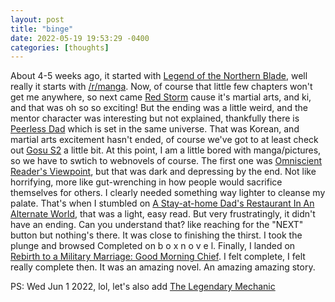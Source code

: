 ```yaml
---
layout: post
title: "binge"
date: 2022-05-19 19:53:29 -0400
categories: [thoughts]
---
```


About 4-5 weeks ago, it started with [Legend of the Northern Blade](https://old.reddit.com/r/NorthernBlade/), well really it starts with [/r/manga](https://old.reddit.com/r/manga/). Now, of course that little few chapters won't get me anywhere, so next came [Red Storm](https://old.reddit.com/r/Red_Storm/) cause it's martial arts, and ki, and that was oh so so exciting! But the ending was a little weird, and the mentor character was interesting but not explained, thankfully there is [Peerless Dad](https://old.reddit.com/r/PeerlessDad/) which is set in the same universe. That was Korean, and martial arts excitement hasn't ended, of course we've got to at least check out [Gosu S2](https://old.reddit.com/r/Gosu_The_Master/) a little bit. At this point, I am a little bored with manga/pictures, so we have to swtich to webnovels of course. The first one was [Omniscient Reader's Viewpoint](https://www.novelupdates.com/series/omniscient-readers-viewpoint/), but that was dark and depressing by the end. Not like horrifying, more like gut-wrenching in how people would sacrifice themselves for others. I clearly needed something way lighter to cleanse my palate. That's when I stumbled on [A Stay-at-home Dad's Restaurant In An Alternate World](https://www.webnovel.com/book/a-stay-at-home-dad's-restaurant-in-an-alternate-world_9829507306003305), that was a light, easy read. But very frustratingly, it didn't have an ending. Can you understand that? like reaching for the "NEXT" button but nothing's there. It was close to finishing the thirst. I took the plunge and browsed Completed on b o x n o v e l. Finally, I landed on [Rebirth to a Military Marriage: Good Morning Chief](https://www.novelupdates.com/series/rebirth-to-a-military-marriage-good-morning-chief/). I felt complete, I felt really complete then. It was an amazing novel. An amazing amazing story.

PS: Wed Jun 1 2022, lol, let's also add [The Legendary Mechanic](https://www.novelupdates.com/series/the-legendary-mechanic/)